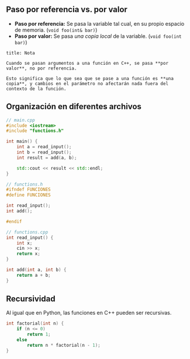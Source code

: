 ## Paso por referencia vs. por valor

- **Paso por referencia:** Se pasa la variable tal cual, en su propio espacio de memoria. (`void foo(int& bar)`)
- **Paso por valor:** Se pasa *una copia local* de la variable. (`void foo(int bar)`)

```ad-important
title: Nota

Cuando se pasan argumentos a una función en C++, se pasa **por valor**, no por referencia.

Esto significa que lo que sea que se pase a una función es **una copia**, y cambios en el parámetro no afectarán nada fuera del contexto de la función.

```

## Organización en diferentes archivos

```cpp
// main.cpp
#include <iostream>
#include "functions.h"

int main() {
	int a = read_input();
	int b = read_input();
	int result = add(a, b);

	std::cout << result << std::endl;
}
```

```cpp
// functions.h
#ifndef FUNCIONES
#define FUNCIONES

int read_input();
int add();

#endif
```

```cpp
// functions.cpp
int read_input() {
	int x;
	cin >> x;
	return x;
}

int add(int a, int b) {
	return a + b;
}
```

## Recursividad

Al igual que en Python, las funciones en C++ pueden ser recursivas.

```cpp
int factorial(int n) {
	if (n <= 0)
		return 1;
	else
		return n * factorial(n - 1);
}
```